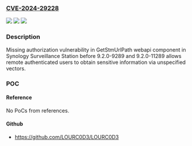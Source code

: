 ### [CVE-2024-29228](https://cve.mitre.org/cgi-bin/cvename.cgi?name=CVE-2024-29228)
![](https://img.shields.io/static/v1?label=Product&message=Surveillance%20Station&color=blue)
![](https://img.shields.io/static/v1?label=Version&message=n%2Fa&color=blue)
![](https://img.shields.io/static/v1?label=Vulnerability&message=CWE-862%3A%20Missing%20Authorization&color=brighgreen)

### Description

Missing authorization vulnerability in GetStmUrlPath webapi component in Synology Surveillance Station before 9.2.0-9289 and 9.2.0-11289 allows remote authenticated users to obtain sensitive information via unspecified vectors.

### POC

#### Reference
No PoCs from references.

#### Github
- https://github.com/LOURC0D3/LOURC0D3

